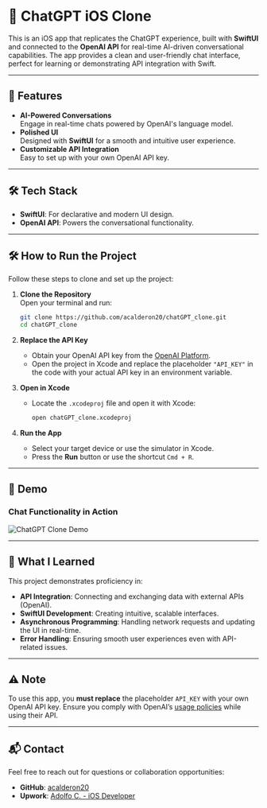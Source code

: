 # 🤖 ChatGPT iOS Clone

This is an iOS app that replicates the ChatGPT experience, built with **SwiftUI** and connected to the **OpenAI API** for real-time AI-driven conversational capabilities. The app provides a clean and user-friendly chat interface, perfect for learning or demonstrating API integration with Swift.

---

## 🌟 Features

- **AI-Powered Conversations**  
   Engage in real-time chats powered by OpenAI's language model.
- **Polished UI**  
   Designed with **SwiftUI** for a smooth and intuitive user experience.
- **Customizable API Integration**  
   Easy to set up with your own OpenAI API key.

---

## 🛠️ Tech Stack

- **SwiftUI**: For declarative and modern UI design.
- **OpenAI API**: Powers the conversational functionality.

---

## 🛠️ How to Run the Project

Follow these steps to clone and set up the project:

1. **Clone the Repository**  
   Open your terminal and run:
   ```bash
   git clone https://github.com/acalderon20/chatGPT_clone.git
   cd chatGPT_clone

2. **Replace the API Key**  
   - Obtain your OpenAI API key from the [OpenAI Platform](https://platform.openai.com/).  
   - Open the project in Xcode and replace the placeholder `"API_KEY"` in the code with your actual API key in an environment variable.

3. **Open in Xcode**  
   - Locate the `.xcodeproj` file and open it with Xcode:
     ```bash
     open chatGPT_clone.xcodeproj
     ```

4. **Run the App**  
   - Select your target device or use the simulator in Xcode.  
   - Press the **Run** button or use the shortcut `Cmd + R`.

---

## 🎥 Demo

### Chat Functionality in Action  
![ChatGPT Clone Demo](ChatGPTClone-Demo.gif)

---

## 🧠 What I Learned

This project demonstrates proficiency in:
- **API Integration**: Connecting and exchanging data with external APIs (OpenAI).
- **SwiftUI Development**: Creating intuitive, scalable interfaces.
- **Asynchronous Programming**: Handling network requests and updating the UI in real-time.
- **Error Handling**: Ensuring smooth user experiences even with API-related issues.

---

## ⚠️ Note

To use this app, you **must replace** the placeholder `API_KEY` with your own OpenAI API key. Ensure you comply with OpenAI’s [usage policies](https://platform.openai.com/policies) while using their API.

---

## 📬 Contact

Feel free to reach out for questions or collaboration opportunities:  
- **GitHub**: [acalderon20](https://github.com/acalderon20)  
- **Upwork**: [Adolfo C. - iOS Developer](https://www.upwork.com/freelancers/~0175776b8126b85eac?mp_source=share)
